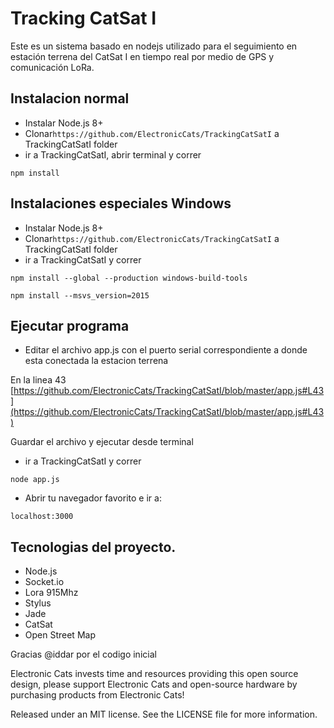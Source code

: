 # Tracking CatSat I

Este es un sistema basado en nodejs utilizado para el seguimiento en estación terrena del CatSat I en tiempo real por medio de GPS y comunicación LoRa.

## Instalacion normal

- Instalar Node.js 8+
- Clonar`https://github.com/ElectronicCats/TrackingCatSatI` a TrackingCatSatI folder 
- ir a TrackingCatSatI, abrir terminal y correr

`npm install`

## Instalaciones especiales Windows

- Instalar Node.js 8+
- Clonar`https://github.com/ElectronicCats/TrackingCatSatI` a TrackingCatSatI folder 
- ir a TrackingCatSatI y correr

`npm install --global --production windows-build-tools`

`npm install --msvs_version=2015`

## Ejecutar programa

- Editar el archivo app.js con el puerto serial correspondiente a donde esta conectada la estacion terrena

En la linea 43 [https://github.com/ElectronicCats/TrackingCatSatI/blob/master/app.js#L43](https://github.com/ElectronicCats/TrackingCatSatI/blob/master/app.js#L43)

Guardar el archivo y ejecutar desde terminal

- ir a TrackingCatSatI y correr

`node app.js `

- Abrir tu navegador favorito e ir a:

`localhost:3000`

## Tecnologias del proyecto.

- Node.js
- Socket.io
- Lora 915Mhz
- Stylus
- Jade
- CatSat
- Open Street Map

Gracias @iddar por el codigo inicial

Electronic Cats invests time and resources providing this open source design, please support Electronic Cats and open-source hardware by purchasing products from Electronic Cats!

Released under an MIT license. See the LICENSE file for more information.
